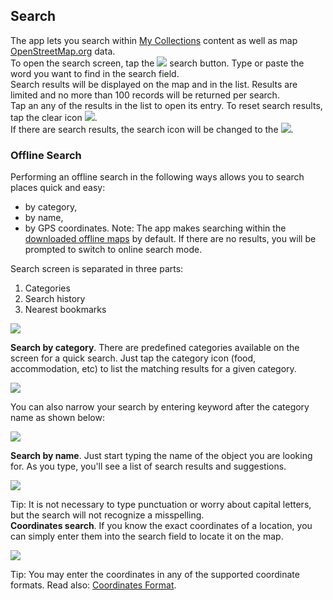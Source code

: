 ## Search

The app lets you search within [My Collections]() content as well as map [OpenStreetMap.org](http://www.openstreetmap.org/) data.  
To open the search screen, tap the ![](/assets/icon_serach.png) search button. Type or paste the word you want to find in the search field.  
Search results will be displayed on the map and in the list. Results are limited and no more than 100 records will be returned per search.  
Tap an any of the results in the list to open its entry. To reset search results, tap the clear icon ![](/assets/icon_cross.png).  
If there are search results, the search icon will be changed to the ![](/assets/icon_search_results.png).

### Offline Search

Performing an offline search in the following ways allows you to search places quick and easy:

* by category,
* by name,
* by GPS coordinates.
  Note: The app makes searching within the [downloaded offline maps]() by default. If there are no results, you will be prompted to switch to online search mode.

Search screen is separated in three parts:  
1. Categories  
2. Search history  
3. Nearest bookmarks

![](/assets/search_1.png)

**Search by category**. There are predefined categories available on the screen for a quick search. Just tap the category icon \(food, accommodation, etc\) to list the matching results for a given category.

![](/assets/search_2.png)

You can also narrow your search by entering keyword after the category name as shown below:

![](/assets/search_3.png)

**Search by name**. Just start typing the name of the object you are looking for. As you type, you'll see a list of search results and suggestions.

![](/assets/search_4.png)

Tip: It is not necessary to type punctuation or worry about capital letters, but the search will not recognize a misspelling.  
**Coordinates search**. If you know the exact coordinates of a location, you can simply enter them into the search field to locate it on the map.

![](/assets/search_5.png)

Tip: You may enter the coordinates in any of the supported coordinate formats. Read also: [Coordinates Format]().

